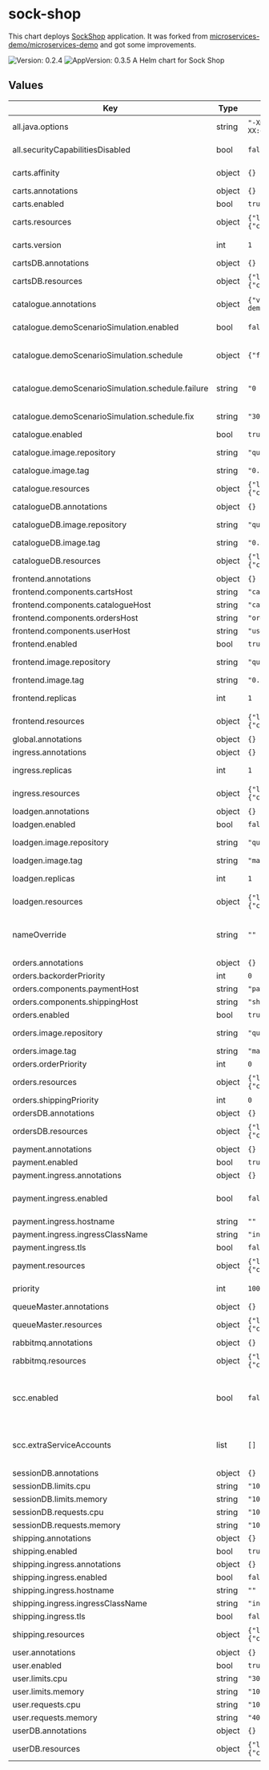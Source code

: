 # sock-shop

This chart deploys [SockShop](https://microservices-demo.github.io/) application. It was forked from [microservices-demo/microservices-demo](https://github.com/microservices-demo/microservices-demo/tree/master/deploy/kubernetes/helm-chart)
and got some improvements.

![Version: 0.2.4](https://img.shields.io/badge/Version-0.2.4-informational?style=flat-square) ![AppVersion: 0.3.5](https://img.shields.io/badge/AppVersion-0.3.5-informational?style=flat-square)
A Helm chart for Sock Shop

## Values

| Key | Type | Default | Description |
|-----|------|---------|-------------|
| all.java.options | string | `"-Xms512m -Xmx512m -XX:PermSize=32m -XX:MaxPermSize=64m -XX:+UseG1GC -Djava.security.egd=file:/dev/urandom"` | The common JAVA_OPTS for all Java microservices. |
| all.securityCapabilitiesDisabled | bool | `false` | Disable securtyContext capabilities operations. |
| carts.affinity | object | `{}` | Affinity settings for carts pods. |
| carts.annotations | object | `{}` |  |
| carts.enabled | bool | `true` |  |
| carts.resources | object | `{"limits":{"cpu":"500m","memory":"1000Mi"},"requests":{"cpu":"500m","memory":"1000Mi"}}` | Resource allocation for `carts` pods. |
| carts.version | int | `1` | Custom label (version) value for `carts` pods. |
| cartsDB.annotations | object | `{}` |  |
| cartsDB.resources | object | `{"limits":{"cpu":"100m","memory":"100Mi"},"requests":{"cpu":"100m","memory":"100Mi"}}` | Resource allocation for `carts-db` pods. |
| catalogue.annotations | object | `{"vcs":"https://gitlab.com/stackvista/demo/microservices-demo/catalogue/-/commit/e9e5338599dbda30366b38d00794c34aaa4221a7"}` | Custom annotations for `catalogue` pods. |
| catalogue.demoScenarioSimulation.enabled | bool | `false` | Whether the k8s demo scenario should be enabled. |
| catalogue.demoScenarioSimulation.schedule | object | `{"failure":"0 * * * *","fix":"30 * * * *"}` | The cron schedule to trigger the k8s demo scenario. |
| catalogue.demoScenarioSimulation.schedule.failure | string | `"0 * * * *"` | The cron schedule to trigger the faulty k8s demo scenario. |
| catalogue.demoScenarioSimulation.schedule.fix | string | `"30 * * * *"` | The cron schedule to fix the faulty k8s demo scenario. |
| catalogue.enabled | bool | `true` |  |
| catalogue.image.repository | string | `"quay.io/stackstate/weaveworksdemo-catalogue"` | The container repository for `catalogue` images. |
| catalogue.image.tag | string | `"0.3.5"` | The container image tag. |
| catalogue.resources | object | `{"limits":{"cpu":"100m","memory":"200Mi"},"requests":{"cpu":"100m","memory":"200Mi"}}` | Resource allocation for `catalogue` pods. |
| catalogueDB.annotations | object | `{}` |  |
| catalogueDB.image.repository | string | `"quay.io/stackstate/weaveworksdemo-catalogue-db"` | The container repository for `catalogue-db` images. |
| catalogueDB.image.tag | string | `"0.3.1"` | The container image tag. |
| catalogueDB.resources | object | `{"limits":{"cpu":"1000m","memory":"500Mi"},"requests":{"cpu":"500m","memory":"250Mi"}}` | Resource allocation for `catalogue-db` pods. |
| frontend.annotations | object | `{}` |  |
| frontend.components.cartsHost | string | `"carts"` |  |
| frontend.components.catalogueHost | string | `"catalogue"` |  |
| frontend.components.ordersHost | string | `"orders"` |  |
| frontend.components.userHost | string | `"user"` |  |
| frontend.enabled | bool | `true` |  |
| frontend.image.repository | string | `"quay.io/stackstate/weaveworksdemo-front-end"` | The container repository for `frontend` images. |
| frontend.image.tag | string | `"0.3.13"` | The container image tag. |
| frontend.replicas | int | `1` | The number or replicas of `frontend` deployment. |
| frontend.resources | object | `{"limits":{"cpu":"300m","memory":"1000Mi"},"requests":{"cpu":"200m","memory":"1000Mi"}}` | Resource allocation for `frontend` pods. |
| global.annotations | object | `{}` |  |
| ingress.annotations | object | `{}` |  |
| ingress.replicas | int | `1` | The number or replicas of `ingress` deployment. |
| ingress.resources | object | `{"limits":{"cpu":"300m","memory":"1000Mi"},"requests":{"cpu":"200m","memory":"1000Mi"}}` | Resource allocation for `ingress` pods. |
| loadgen.annotations | object | `{}` |  |
| loadgen.enabled | bool | `false` |  |
| loadgen.image.repository | string | `"quay.io/stackstate/loadgen"` | The container repository for `loadgen` images. |
| loadgen.image.tag | string | `"master-a448026e"` | The container image tag. |
| loadgen.replicas | int | `1` | The number or replicas of `loadgen` deployment. |
| loadgen.resources | object | `{"limits":{"cpu":"100m","memory":"100Mi"},"requests":{"cpu":"100m","memory":"100Mi"}}` | Resource allocation for `loadgen` pods. |
| nameOverride | string | `""` | A name to prepend the Helm resources, if not specified the name of the chart is used. |
| orders.annotations | object | `{}` |  |
| orders.backorderPriority | int | `0` | whatever it means. |
| orders.components.paymentHost | string | `"payment"` |  |
| orders.components.shippingHost | string | `"shipping"` |  |
| orders.enabled | bool | `true` |  |
| orders.image.repository | string | `"quay.io/stackstate/weaveworksdemo-orders"` | The container repository for `orders` images. |
| orders.image.tag | string | `"master"` | The container image tag. |
| orders.orderPriority | int | `0` | whatever it means. |
| orders.resources | object | `{"limits":{"cpu":"500m","memory":"1000Mi"},"requests":{"cpu":"500m","memory":"1000Mi"}}` | Resource allocation for `orders` pods. |
| orders.shippingPriority | int | `0` | whatever it means. |
| ordersDB.annotations | object | `{}` |  |
| ordersDB.resources | object | `{"limits":{"cpu":"100m","memory":"100Mi"},"requests":{"cpu":"100m","memory":"100Mi"}}` | Resource allocation for `orders-db` pods. |
| payment.annotations | object | `{}` |  |
| payment.enabled | bool | `true` |  |
| payment.ingress.annotations | object | `{}` |  |
| payment.ingress.enabled | bool | `false` | Whether to deploy Ingress resource for payment service |
| payment.ingress.hostname | string | `""` |  |
| payment.ingress.ingressClassName | string | `"ingress-nginx"` |  |
| payment.ingress.tls | bool | `false` |  |
| payment.resources | object | `{"limits":{"cpu":"100m","memory":"100Mi"},"requests":{"cpu":"100m","memory":"100Mi"}}` | Resource allocation for `payment` pods. |
| priority | int | `1000000000` | priority for the custom PriorityClass |
| queueMaster.annotations | object | `{}` |  |
| queueMaster.resources | object | `{"limits":{"cpu":"500m","memory":"1000Mi"},"requests":{"cpu":"500m","memory":"1000Mi"}}` | Resource allocation for `queue-master` pods. |
| rabbitmq.annotations | object | `{}` |  |
| rabbitmq.resources | object | `{"limits":{"cpu":"100m","memory":"200Mi"},"requests":{"cpu":"100m","memory":"200Mi"}}` | Resource allocation for `rabbitmq` pods. |
| scc.enabled | bool | `false` | Create `SecurityContextConstraints` resource to manage Openshift security constraints for Stackstate. |
| scc.extraServiceAccounts | list | `[]` | Extraccounts from the same namespace to add to SecurityContextConstraints users. |
| sessionDB.annotations | object | `{}` |  |
| sessionDB.limits.cpu | string | `"100m"` |  |
| sessionDB.limits.memory | string | `"100Mi"` |  |
| sessionDB.requests.cpu | string | `"100m"` |  |
| sessionDB.requests.memory | string | `"100Mi"` |  |
| shipping.annotations | object | `{}` |  |
| shipping.enabled | bool | `true` |  |
| shipping.ingress.annotations | object | `{}` |  |
| shipping.ingress.enabled | bool | `false` |  |
| shipping.ingress.hostname | string | `""` |  |
| shipping.ingress.ingressClassName | string | `"ingress-nginx"` |  |
| shipping.ingress.tls | bool | `false` |  |
| shipping.resources | object | `{"limits":{"cpu":"500m","memory":"1000Mi"},"requests":{"cpu":"500m","memory":"1000Mi"}}` | Resource allocation for `shipping` pods. |
| user.annotations | object | `{}` |  |
| user.enabled | bool | `true` |  |
| user.limits.cpu | string | `"300m"` |  |
| user.limits.memory | string | `"1000Mi"` |  |
| user.requests.cpu | string | `"100m"` |  |
| user.requests.memory | string | `"400Mi"` |  |
| userDB.annotations | object | `{}` |  |
| userDB.resources | object | `{"limits":{"cpu":"100m","memory":"100Mi"},"requests":{"cpu":"100m","memory":"100Mi"}}` | Resource allocation for `user-db` pods. |
